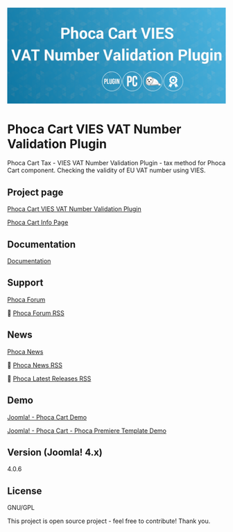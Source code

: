 



![Phoca Cart VIES VAT Number Validation Plugin](https://github.com/PhocaCz/PhocaCartViesVatNumberValidationPlugin/blob/main/vies_vat_number_validation.png?raw=true)

# Phoca Cart VIES VAT Number Validation Plugin



Phoca Cart Tax - VIES VAT Number Validation Plugin - tax method for Phoca Cart component. Checking the validity of EU VAT number using VIES.



## Project page

[Phoca Cart VIES VAT Number Validation Plugin](https://www.phoca.cz/phocacart)

[Phoca Cart Info Page](https://www.phoca.cz/project/phocacart-joomla-ecommerce)



## Documentation

[Documentation](https://www.phoca.cz/documentation/category/115-phoca-cart)





## Support

[Phoca Forum](https://www.phoca.cz/forum)

:bell: [Phoca Forum RSS](https://www.phoca.cz/forum/app.php/feed)



## News

[Phoca News](https://www.phoca.cz/news)

:bell: [Phoca News RSS](https://www.phoca.cz/news?format=feed&type=rss)

:bell: [Phoca Latest Releases RSS](https://www.phoca.cz/download/feed/111?format=feed&type=rss)



## Demo

[Joomla! - Phoca Cart Demo](https://www.phoca.cz/phocacartdemo/)

[Joomla! - Phoca Cart - Phoca Premiere Template Demo](https://www.phoca.cz/phocacartdemo/premiere/)



## Version (Joomla! 4.x)

4.0.6



## License

GNU/GPL



This project is open source project - feel free to contribute! Thank you.
